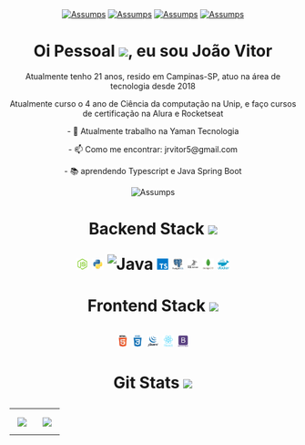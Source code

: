 
<p align="center">
<a href="https://twitter.com/joao_Assumps" target="blank"><img align="center" src="https://cdn.jsdelivr.net/npm/simple-icons@3.0.1/icons/twitter.svg" alt="Assumps" height="20" width="20" /></a>
<a href="https://www.linkedin.com/in/joao-assumps/" target="blank"><img align="center" src="https://cdn.jsdelivr.net/npm/simple-icons@3.0.1/icons/linkedin.svg" alt="Assumps" height="20" width="20" /></a>
<a href="https://www.facebook.com/joaovitor.assumpcao.5/" target="blank"><img align="center" src="https://cdn.jsdelivr.net/npm/simple-icons@3.0.1/icons/facebook.svg" alt="Assumps" height="20" width="20" /></a>
<a href="https://www.instagram.com/joao_assumps/" target="blank"><img align="center" src="https://cdn.jsdelivr.net/npm/simple-icons@3.0.1/icons/instagram.svg" alt="Assumps" height="20" width="20" /></a>
</p>

<h1 align="center">Oi Pessoal <img src="https://raw.githubusercontent.com/kaueMarques/kaueMarques/master/hi.gif" width="30px">, eu sou João Vitor</h1>
<p align="center">Atualmente tenho 21 anos, resido em Campinas-SP, atuo na área de tecnologia desde 2018</p>
<p align="center">Atualmente curso o 4 ano de Ciência da computação na Unip, e faço cursos de certificação na Alura e Rocketseat</p>

<p align="center">- 🔭 Atualmente trabalho na Yaman Tecnologia</p>
<p align="center">- 📫 Como me encontrar: jrvitor5@gmail.com</p>
<p align="center">- 📚 aprendendo Typescript e Java Spring Boot</p>
</ul>

<p align="center"> <img src="https://komarev.com/ghpvc/?username=Assumps" alt="Assumps" /> </p>

<h1 align="center">Backend Stack <img src="https://user-images.githubusercontent.com/49878665/111105353-89663280-8531-11eb-825e-c9da9dabfbac.png"</h1>
<p align="center">
<img src="https://raw.githubusercontent.com/devicons/devicon/master/icons/nodejs/nodejs-plain.svg" alt="nodejs" width="20" height="20"/>
<img src="https://raw.githubusercontent.com/devicons/devicon/master/icons/python/python-original.svg" alt="Python" width="20" height="20"/>
<img src="https://cdn.jsdelivr.net/gh/devicons/devicon/icons/java/java-original.svg" alt="Java" width="20" height="20"/>
<img src="https://raw.githubusercontent.com/devicons/devicon/master/icons/typescript/typescript-original.svg" alt="Typescript" width="20" height="20"/> 
<img src="https://raw.githubusercontent.com/devicons/devicon/master/icons/postgresql/postgresql-original-wordmark.svg" alt="postgresql" width="20" height="20"/>
<img src="https://raw.githubusercontent.com/devicons/devicon/master/icons/microsoftsqlserver/microsoftsqlserver-plain-wordmark.svg" alt="SQLServer" width="20" height="20"/>
<img src="https://raw.githubusercontent.com/devicons/devicon/master/icons/mongodb/mongodb-original-wordmark.svg" alt="MongoDB" width="20" height="20"/> 
<img src="https://raw.githubusercontent.com/devicons/devicon/master/icons/docker/docker-plain-wordmark.svg" alt="Docker" width="20" height="20"/> 
</p>

<h1 align="center">Frontend Stack <img src="https://user-images.githubusercontent.com/49878665/111105260-5c198480-8531-11eb-9c15-d0a50e3b0869.png"</h1>
<p align="center">
<img src="https://raw.githubusercontent.com/devicons/devicon/master/icons/html5/html5-original-wordmark.svg" alt="html5"  width="20" height="20"/>
<img src="https://raw.githubusercontent.com/devicons/devicon/master/icons/css3/css3-plain-wordmark.svg" alt="css3"  width="20" height="20"/>
<img src="https://raw.githubusercontent.com/devicons/devicon/master/icons/jquery/jquery-original-wordmark.svg" alt="Jquery" width="20" height="20"/>
<img src="https://raw.githubusercontent.com/devicons/devicon/master/icons/react/react-original-wordmark.svg" alt="react" width="20" height="20"/>
<img src="https://raw.githubusercontent.com/devicons/devicon/master/icons/bootstrap/bootstrap-plain-wordmark.svg" alt="Bootstrap" width="20" height="20"/>  
</p>
  
<h1 align="center">Git Stats <img src="https://user-images.githubusercontent.com/49878665/111178756-38cef380-858a-11eb-95e4-fd58001944fa.png"</h1>
<br>
<center>
    <table align="center">
      <tr>
          <td>
              <img width="400px" align="center" src="https://github-readme-stats.vercel.app/api?username=Assumps&count_private=true&hide_border=true" />
          </td>
          <td>
              <img width="400px" align="center" src="https://github-readme-stats.vercel.app/api/top-langs/?username=Assumps&hide=html&layout=compact&count_private=true&hide_border=true" />               </td>
      </tr>  
    </table>
</center>
